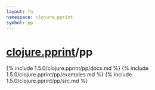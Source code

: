 ```yaml
---
layout: fn
namespace: clojure.pprint
symbol: pp
---
```


# [clojure.pprint](../)/pp

{% include 1.5.0/clojure.pprint/pp/docs.md %}
{% include 1.5.0/clojure.pprint/pp/examples.md %}
{% include 1.5.0/clojure.pprint/pp/src.md %}

